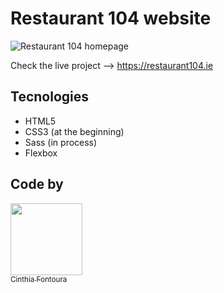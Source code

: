 
# Restaurant 104 website

![Restaurant 104 homepage](https://user-images.githubusercontent.com/80278757/146469635-18e450aa-ade6-4d9b-b2eb-06919d42f759.jpg)

Check the live project --> https://restaurant104.ie


## Tecnologies

<ul>
  <li>HTML5</li>
  <li>CSS3 (at the beginning)</li>
  <li>Sass (in process)</li>
  <li>Flexbox</li> 
</ul>


## Code by

 [<img src="https://avatars.githubusercontent.com/u/80278757?v=4" width=115><br><sub>Cinthia Fontoura</sub>](https://github.com/ccinthiafontoura)
 
